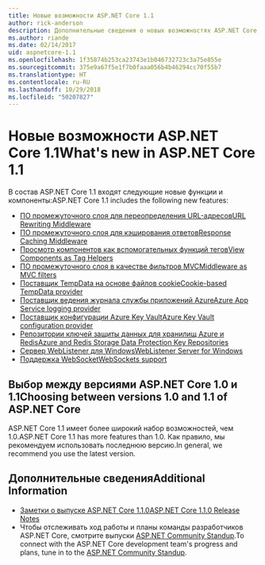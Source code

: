 ```yaml
---
title: Новые возможности ASP.NET Core 1.1
author: rick-anderson
description: Дополнительные сведения о новых возможностях ASP.NET Core 1.1.
ms.author: riande
ms.date: 02/14/2017
uid: aspnetcore-1.1
ms.openlocfilehash: 1f35874b253ca23743e1b046732723c3a75e855e
ms.sourcegitcommit: 375e9a67f5e1f7b0faaa056b4b46294cc70f55b7
ms.translationtype: HT
ms.contentlocale: ru-RU
ms.lasthandoff: 10/29/2018
ms.locfileid: "50207827"
---
```

# <a name="whats-new-in-aspnet-core-11"></a><span data-ttu-id="5571b-103">Новые возможности ASP.NET Core 1.1</span><span class="sxs-lookup"><span data-stu-id="5571b-103">What's new in ASP.NET Core 1.1</span></span>

<span data-ttu-id="5571b-104">В состав ASP.NET Core 1.1 входят следующие новые функции и компоненты:</span><span class="sxs-lookup"><span data-stu-id="5571b-104">ASP.NET Core 1.1 includes the following new features:</span></span>

- [<span data-ttu-id="5571b-105">ПО промежуточного слоя для переопределения URL-адресов</span><span class="sxs-lookup"><span data-stu-id="5571b-105">URL Rewriting Middleware</span></span>](xref:fundamentals/url-rewriting)
- [<span data-ttu-id="5571b-106">ПО промежуточного слоя для кэширования ответов</span><span class="sxs-lookup"><span data-stu-id="5571b-106">Response Caching Middleware</span></span>](xref:performance/caching/middleware)
- [<span data-ttu-id="5571b-107">Просмотр компонентов как вспомогательных функций тегов</span><span class="sxs-lookup"><span data-stu-id="5571b-107">View Components as Tag Helpers</span></span>](xref:mvc/views/view-components#invoking-a-view-component-as-a-tag-helper)
- [<span data-ttu-id="5571b-108">ПО промежуточного слоя в качестве фильтров MVC</span><span class="sxs-lookup"><span data-stu-id="5571b-108">Middleware as MVC filters</span></span>](xref:mvc/controllers/filters#using-middleware-in-the-filter-pipeline)
- [<span data-ttu-id="5571b-109">Поставщик TempData на основе файлов cookie</span><span class="sxs-lookup"><span data-stu-id="5571b-109">Cookie-based TempData provider</span></span>](xref:fundamentals/app-state#tempdata)
- [<span data-ttu-id="5571b-110">Поставщик ведения журнала службы приложений Azure</span><span class="sxs-lookup"><span data-stu-id="5571b-110">Azure App Service logging provider</span></span>](xref:fundamentals/logging/index#azure-app-service-provider)
- [<span data-ttu-id="5571b-111">Поставщик конфигурации Azure Key Vault</span><span class="sxs-lookup"><span data-stu-id="5571b-111">Azure Key Vault configuration provider</span></span>](xref:security/key-vault-configuration)
- [<span data-ttu-id="5571b-112">Репозитории ключей защиты данных для хранилищ Azure и Redis</span><span class="sxs-lookup"><span data-stu-id="5571b-112">Azure and Redis Storage Data Protection Key Repositories</span></span>](xref:security/data-protection/implementation/key-storage-providers#azure-and-redis)
- [<span data-ttu-id="5571b-113">Сервер WebListener для Windows</span><span class="sxs-lookup"><span data-stu-id="5571b-113">WebListener Server for Windows</span></span>](xref:fundamentals/servers/weblistener)
- [<span data-ttu-id="5571b-114">Поддержка WebSocket</span><span class="sxs-lookup"><span data-stu-id="5571b-114">WebSockets support</span></span>](xref:fundamentals/websockets)

## <a name="choosing-between-versions-10-and-11-of-aspnet-core"></a><span data-ttu-id="5571b-115">Выбор между версиями ASP.NET Core 1.0 и 1.1</span><span class="sxs-lookup"><span data-stu-id="5571b-115">Choosing between versions 1.0 and 1.1 of ASP.NET Core</span></span>

<span data-ttu-id="5571b-116">ASP.NET Core 1.1 имеет более широкий набор возможностей, чем 1.0.</span><span class="sxs-lookup"><span data-stu-id="5571b-116">ASP.NET Core 1.1 has more features than 1.0.</span></span> <span data-ttu-id="5571b-117">Как правило, мы рекомендуем использовать последнюю версию.</span><span class="sxs-lookup"><span data-stu-id="5571b-117">In general, we recommend you use the latest version.</span></span>

## <a name="additional-information"></a><span data-ttu-id="5571b-118">Дополнительные сведения</span><span class="sxs-lookup"><span data-stu-id="5571b-118">Additional Information</span></span>

- [<span data-ttu-id="5571b-119">Заметки о выпуске ASP.NET Core 1.1.0</span><span class="sxs-lookup"><span data-stu-id="5571b-119">ASP.NET Core 1.1.0 Release Notes</span></span>](https://github.com/aspnet/Home/releases/tag/1.1.0)
- <span data-ttu-id="5571b-120">Чтобы отслеживать ход работы и планы команды разработчиков ASP.NET Core, смотрите выпуски [ASP.NET Community Standup](https://live.asp.net/).</span><span class="sxs-lookup"><span data-stu-id="5571b-120">To connect with the ASP.NET Core development team's progress and plans, tune in to the [ASP.NET Community Standup](https://live.asp.net/).</span></span>
